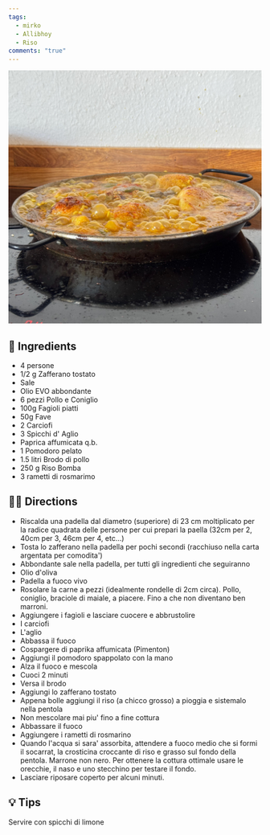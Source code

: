 ```yaml
---
tags:
  - mirko
  - Allibhoy
  - Riso
comments: "true"
---
```


![](../images/paella-valenciana.jpeg)

## 🧾 Ingredients

- 4 persone
- 1/2 g Zafferano tostato
- Sale
- Olio EVO abbondante
- 6 pezzi Pollo e Coniglio
- 100g Fagioli piatti
- 50g Fave
- 2 Carciofi 
- 3 Spicchi d' Aglio
- Paprica affumicata q.b.
- 1 Pomodoro pelato
- 1.5 litri Brodo di pollo
- 250 g Riso Bomba
- 3 rametti di rosmarimo

## 👩‍🍳 Directions

- Riscalda una padella dal diametro (superiore) di 23 cm moltiplicato per la radice quadrata delle persone per cui prepari la paella (32cm per 2, 40cm per 3, 46cm per 4, etc...)
- Tosta lo zafferano nella padella per pochi secondi (racchiuso nella carta argentata per comodita')
- Abbondante sale nella padella, per tutti gli ingredienti che seguiranno
- Olio d'oliva
- Padella a fuoco vivo
- Rosolare la carne a pezzi (idealmente rondelle di 2cm circa). Pollo, coniglio, braciole di maiale, a piacere. Fino a che non diventano ben marroni.
- Aggiungere i fagioli e lasciare cuocere e abbrustolire
- I carciofi
- L'aglio
- Abbassa il fuoco
- Cospargere di paprika affumicata (Pimenton)
- Aggiungi il pomodoro spappolato con la mano
- Alza il fuoco e mescola
- Cuoci 2 minuti
- Versa il brodo
- Aggiungi lo zafferano tostato
- Appena bolle aggiungi il riso (a chicco grosso) a pioggia e sistemalo nella pentola
- Non mescolare mai piu' fino a fine cottura
- Abbassare il fuoco
- Aggiungere i rametti di rosmarino
- Quando l'acqua si sara' assorbita, attendere a fuoco medio che si formi il socarrat, la crosticina croccante di riso e grasso sul fondo della pentola. Marrone non nero. Per ottenere la cottura ottimale usare le orecchie, il naso e uno stecchino per testare il fondo. 
- Lasciare riposare coperto per alcuni minuti.

## 💡 Tips

Servire con spicchi di limone



